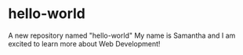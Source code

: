 # hello-world
A new repository named "hello-world"
My name is Samantha and I am excited to learn more about Web Development!
